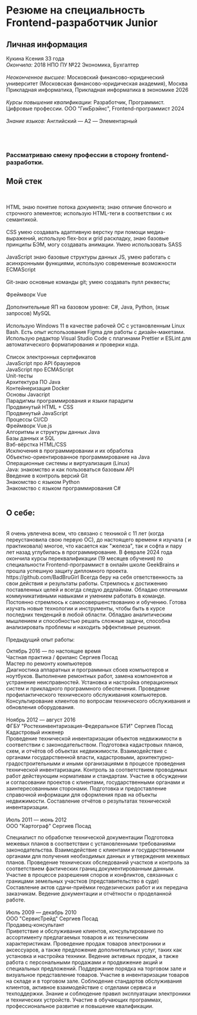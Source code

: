 # Резюме на специальность Frontend-разработчик Junior


## Личная информация
Кукина Ксения 33 года <br>
*Окончила:* 2018 НПО ПУ №22 Экономика, Бухгалтер <br>
<br>
*Неоконченное высшее:* Московский финансово-юридический университет (Московская финансово-юридическая академия), Москва
Прикладная информатика, Прикладная информатика в экономике 2026 <br>
<br>
*Курсы повышения квалификации:* Разработчик, Программист. Цифровые профессии. ООО "ГикБрэйнс", Frontend-программист 2024 <br>
<br>
*Знание языков:* Английский — A2 — Элементарный <br>
<br>
<br>
<br>
### Рассматриваю смену профессии в сторону frontend-разработки.

## Мой стек
<br>

HTML
знаю понятие потока документа;
знаю отличие блочного и строчного элементов;
использую HTML-теги в соответствии с их семантикой.
<br>
<br>
CSS
умею создавать адаптивную верстку при помощи медиа-выражений,
использую flex-box и grid раскладку, знаю базовые принципы БЭМ, могу создавать анимации. Умею использовать SASS
<br>
<br>
JavaScript
знаю базовые структуры данных JS, умею работать с асинхронными функциями, использую современные возможности ECMAScript
<br>
<br>
Git-знаю основные команды git;
умею создавать пулл реквесты;
<br>
<br>
Фреймворк Vue
<br>
<br>
Дополнительные ЯП на базовом уровне: C#, Java, Python, (язык запросов) MySQL
<br>
<br>
Использую Windows 11 в качестве рабочей ОС с установленным Linux Bash. Есть опыт использования Figma для работы с дизайн-макетами. Использую редактор Visual Studio Code с плагинами Prettier и ESLint для автоматического форматирования и проверки кода.
<br>
<br>
Список электронных сертификатов<br>
JavaScript про API браузеров<br>
JavaScript про ECMAScript<br>
Unit-тесты<br>
Архитектура ПО Java<br>
Контейнеризация Docker<br>
Основы Javacript<br>
Парадигмы программирования и языки парадигм<br>
Продвинутый HTML + CSS<br>
Продвинутый JavaScript<br>
Процессы CI/CD<br>
Фреймворк Vue.js<br>
Алгоритмы и структуры данных Java<br>
Базы данных и SQL<br>
Вэб-вёрстка HTML/CSS<br>
Исключения в программировании и их обработка<br>
Объектно-ориентированное программирование на Java<br>
Операционные системы и виртуализация (Linux)<br>
Java: знакомство и как пользоваться базовым API<br>
Введение в контроль версий Git<br>
Знакомство с языком Python<br>
Знакомство с языком программирования С#<br>
<br>

## О себе:
<br>
Я очень увлечена всем, что связано с техникой с 11 лет (когда переустановила свою первую ОС), до настоящего времени я изучала ( и практиковала) многое, что касается как "железа", так и софта и пару лет назад углубилась в программирование. В феврале 2024 года окончила курсы переквалификации (19 месяцев обучения) по специальности Frontend-программист в онлайн школе GeekBrains и прошла успешную защиту дипломного проекта. https://github.com/BadBruGirl
Всегда беру на себя ответственность за свои действия и результаты работы. Стремлюсь к достижению поставленных целей и всегда следую дедлайнам. Обладаю отличными коммуникативными навыками и умением работать в команде. Постоянно стремлюсь к самосовершенствованию и обучению. Готова изучать новые технологии и инструменты, чтобы быть в курсе последних тенденций в любой области. Обладаю аналитическим мышлением и способностью решать сложные задачи, способна анализировать проблемы и находить эффективные решения.
<br>
<br>
Предыдущий опыт работы:

Октябрь 2016 — по настоящее время <br>
Частная практика / фриланс
Сергиев Посад <br>
Мастер по ремонту компьютеров
<br>
Диагностика аппаратных и программных сбоев компьютеров и ноутбуков. Выполнение ремонтных работ, замена компонентов и устранение неисправностей. Установка и настройка операционных систем и прикладного программного обеспечения. Проведение профилактического технического обслуживания компьютеров. Консультирование клиентов по вопросам технического обслуживания и обновления оборудования.
<br>
<br>
Ноябрь 2012 — август 2016 <br>
ФГБУ "Ростехинвентаризация-Федеральное БТИ"
Сергиев Посад <br>
Кадастровый инженер
<br>
Проведение технической инвентаризации объектов недвижимости в соответствии с законодательством. Подготовка кадастровых планов, схем, и отчётов об объектах недвижимости. Взаимодействие с органами государственной власти, кадастровыми, архитектурно-градостроительными и иными организациями в процессе проведения технической инвентаризации. Контроль за соответствием проводимых работ действующим нормативам и стандартам. Участие в обсуждении и согласовании проектов с клиентами, государственными органами и заинтересованными сторонами. Подготовка и предоставление справочной информации для оформления прав на объекты недвижимости. Составление отчётов о результатах технической инвентаризации.
<br>
<br>
Июль 2011 — июнь 2012<br>
ООО "Картограф"
Сергиев Посад

Специалист по обработке технической документации
Подготовка межевых планов в соответствии с установленными требованиями законодательства. Взаимодействие с клиентами и государственными органами для получения необходимых данных и утверждения межевых планов. Проведение технических обследований участков и контроль за соответствием фактических границ документированным данным. Участие в процессе разрешения споров и конфликтов, связанных с границами земельных участков (представительство в суде) Составление актов сдачи-приёмки геодезических работ и их передача заказчикам. Ведение документации и отчётности о проделанной работе.
<br>
<br>
Июль 2009 — декабрь 2010<br>
ООО "СервисТрейд"
Сергиев Посад
<br>
Продавец-консультант
<br>
Приветствие и обслуживание клиентов, консультирование по ассортименту предлагаемых товаров и их техническим характеристикам. Проведение продаж товаров электроники и аксессуаров, а также предложение дополнительных услуг, таких как установка и настройка техники. Ведение активных продаж, а также работа с персональными продажами и продвижение акций и специальных предложений. Поддержание порядка на торговом зале и визуальное представление товаров. Участие в инвентаризации товаров на складе и в торговом зале. Соблюдение стандартов обслуживания клиентов, активное взаимодействие с отделами сервиса и техподдержки. Знание и соблюдение правил эксплуатации электроники и технических устройств. Участие в обучающих программах, профессиональное развитие и повышение квалификации.